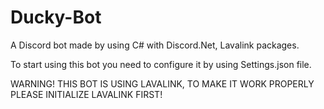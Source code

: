 # Ducky-Bot
A Discord bot made by using C# with Discord.Net, Lavalink packages.

To start using this bot you need to configure it by using Settings.json file.

WARNING! THIS BOT IS USING LAVALINK, TO MAKE IT WORK PROPERLY PLEASE INITIALIZE LAVALINK FIRST!
